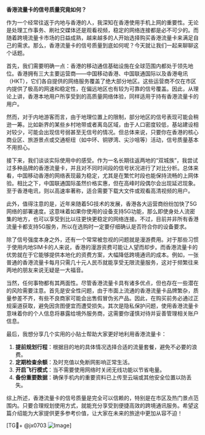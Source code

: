 **香港流量卡的信号质量究竟如何？**

作为一个经常往返于内地与香港的人，我深知在香港使用手机上网的重要性。无论是处理工作事务、刷社交媒体还是观看视频，稳定的网络连接都是必不可少的。而随着跨境流量卡市场的日益成熟，越来越多的人开始选择购买香港流量卡来满足自己的需求。那么，香港流量卡的信号质量到底如何呢？今天就让我们一起来聊聊这个话题。

首先，我们需要明确一点：香港的移动通信基础设施在全球范围内都处于领先地位。香港拥有三大主要运营商——中国移动香港、中国联通国际以及香港电讯（HKT），它们各自提供的网络服务覆盖了绝大部分地区。这些运营商不仅在市区内提供了极高的网速和稳定性，在偏远地区也有较为可靠的信号覆盖。因此，从理论上讲，香港本地用户所享受到的高质量网络体验，同样适用于持有香港流量卡的用户。

然而，对于内地游客而言，由于地理位置上的限制，部分地区的信号表现可能会稍逊一筹。比如新界的某些乡村地带或者离岛区域，由于人口密度较低，基站建设相对较少，可能会出现信号弱甚至无信号的情况。但总体来说，只要你在香港的核心商业区、旅游景点或交通枢纽（如中环、铜锣湾、尖沙咀等）活动，信号质量基本不用担心。

接下来，我们谈谈实际使用中的感受。作为一名长期往返两地的“双城族”，我尝试过多种品牌的香港流量卡，并且对不同时间段的信号状况进行了对比分析。总体来看，中国移动香港的网络表现最为稳定，尤其是在繁忙时段也能保持流畅的上网体验。相比之下，中国联通国际虽然价格实惠，但在高峰时段偶尔会出现延迟现象。至于香港电讯，则以高速率著称，适合需要下载大文件或观看高清视频的用户。

此外，值得注意的是，近年来随着5G技术的发展，香港各大运营商纷纷加快了5G网络的部署速度。这意味着如果你使用的设备支持5G功能，那么即使身处人流密集的地方，也可以享受到比以往更快更稳定的网络连接。不过，目前并非所有香港流量卡都支持5G服务，所以在选购时一定要仔细确认是否符合你的设备要求。

除了信号强度本身之外，还有一个常常被忽视的问题就是漫游费用。对于那些习惯于使用内地SIM卡的人来说，香港的漫游资费可能让人望而却步。而香港流量卡的优势就在于它能够提供本地化的资费方案，大幅降低跨境通讯的成本。例如，一张普通的香港流量卡每月只需几十元人民币就能享受无限流量服务，这对于频繁往来两地的朋友来说无疑是一大福音。

当然，任何事物都有其两面性。尽管香港流量卡具有诸多优点，但也存在一些潜在的风险需要注意。首先是安全性问题，由于市面上流通的香港流量卡品牌繁杂，质量参差不齐，有些不良商家可能会出售假冒伪劣产品。因此，在购买前务必通过正规渠道获取，避免因贪图便宜而遭受损失。其次是隐私保护问题，使用香港流量卡意味着你的个人信息将暴露给境外服务商，这需要你谨慎对待并妥善管理相关账户信息。

最后，我想分享几个实用的小贴士帮助大家更好地利用香港流量卡：

1. **提前规划行程**：根据目的地的具体情况选择合适的流量套餐，避免不必要的浪费。
2. **定期检查余额**：及时充值以免断网影响正常生活。
3. **开启飞行模式**：当不需要使用网络时关闭无线功能以节省电量。
4. **备份重要数据**：确保手机内的重要资料已上传至云端或其他安全位置以防丢失。

综上所述，香港流量卡的信号质量是完全可以信赖的，特别是在市区及热门景点范围内。只要合理规划使用方式，就能充分享受到便捷高效的跨境通讯服务。希望这篇介绍能为大家提供更多参考价值，让大家在未来的旅途中更加从容不迫！

[TG💪+ @jx0703 ![Image](https://github.com/user-attachments/assets/dbca1d08-cadb-493c-b0ec-ad6f7a83f270)]